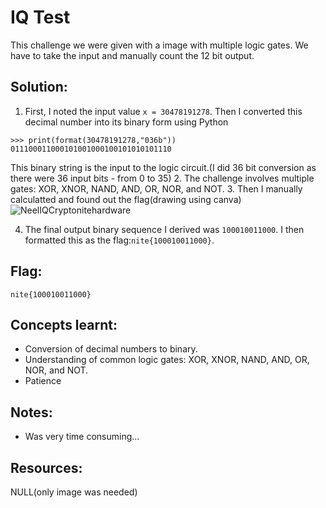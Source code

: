 # IQ Test
This challenge we were given with a image with multiple logic gates. We have to take the input and manually count the 12 bit output.

## Solution:
1. First, I noted the input value `x = 30478191278`. Then I converted this decimal number into its binary form using Python
```
>>> print(format(30478191278,"036b"))
011100011000101001000100101010101110
```
This binary string is the input to the logic circuit.(I did 36 bit conversion as there were 36 input bits - from 0 to 35)
2. The challenge involves multiple gates: XOR, XNOR, NAND, AND, OR, NOR, and NOT.
3. Then I manually calculatted and found out the flag(drawing using canva)
![NeelIQCryptonitehardware](https://github.com/user-attachments/assets/c042b917-45e5-4506-9cf0-6239fd6d33b2)

4. The final output binary sequence I derived was `100010011000`. I then formatted this as the flag:`nite{100010011000}`.

## Flag:
```
nite{100010011000}
```

## Concepts learnt:
- Conversion of decimal numbers to binary.
- Understanding of common logic gates: XOR, XNOR, NAND, AND, OR, NOR, and NOT.
- Patience

## Notes:
- Was very time consuming...

## Resources:

NULL(only image was needed)
